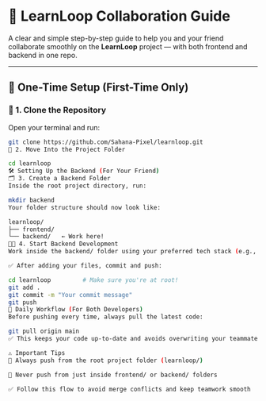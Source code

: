 # 🚀 LearnLoop Collaboration Guide

A clear and simple step-by-step guide to help you and your friend collaborate smoothly on the **LearnLoop** project — with both frontend and backend in one repo.

---

## 🧭 One-Time Setup (First-Time Only)

### 🧱 1. Clone the Repository

Open your terminal and run:

```bash
git clone https://github.com/Sahana-Pixel/learnloop.git
📁 2. Move Into the Project Folder

cd learnloop
🛠️ Setting Up the Backend (For Your Friend)
🗂️ 3. Create a Backend Folder
Inside the root project directory, run:

mkdir backend
Your folder structure should now look like:

learnloop/
├── frontend/
└── backend/   ← Work here!
🧑‍💻 4. Start Backend Development
Work inside the backend/ folder using your preferred tech stack (e.g., Node.js, Express, etc.).

✅ After adding your files, commit and push:

cd learnloop         # Make sure you're at root!
git add .
git commit -m "Your commit message"
git push
🔄 Daily Workflow (For Both Developers)
Before pushing every time, always pull the latest code:

git pull origin main
✅ This keeps your code up-to-date and avoids overwriting your teammate’s work.

⚠️ Important Tips
🔁 Always push from the root project folder (learnloop/)

🚫 Never push from just inside frontend/ or backend/ folders

✅ Follow this flow to avoid merge conflicts and keep teamwork smooth